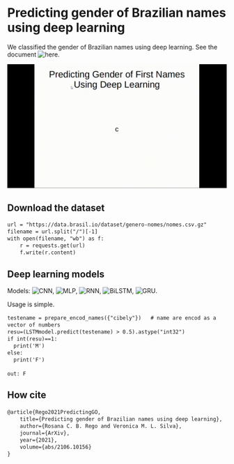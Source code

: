 # Predicting gender of Brazilian names using deep learning

We classified the gender of Brazilian names using deep learning. See the document ![here](arXiv:2106.10156).

![Animation](https://github.com/roscibely/Gender-Classification/blob/main/animation.gif)

## Download the dataset

    url = "https://data.brasil.io/dataset/genero-nomes/nomes.csv.gz"
    filename = url.split("/")[-1]
    with open(filename, "wb") as f:
        r = requests.get(url)
        f.write(r.content)

## Deep learning models 

Models: ![CNN](https://github.com/roscibely/Gender-Classification/blob/main/models/CNN.h5), ![MLP](https://github.com/roscibely/Gender-Classification/blob/main/models/DNN.h5), ![RNN](https://github.com/roscibely/Gender-Classification/blob/main/models/RNN.h5), ![BiLSTM](https://github.com/roscibely/Gender-Classification/blob/main/models/LSTM.h5), ![GRU](https://github.com/roscibely/Gender-Classification/blob/main/models/GRU.h5). 

Usage is simple. 

    testename = prepare_encod_names({"cibely"})   # name are encod as a vector of numbers
    resu=(LSTMmodel.predict(testename) > 0.5).astype("int32")
    if int(resu)==1:
      print('M')
    else:
      print('F')
      
    out: F
    
   ## How cite 

    @article{Rego2021PredictingGO,
        title={Predicting gender of Brazilian names using deep learning},
        author={Rosana C. B. Rego and Veronica M. L. Silva},
        journal={ArXiv},
        year={2021},
        volume={abs/2106.10156}
    }
